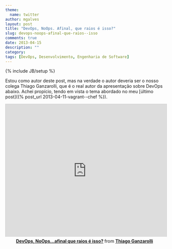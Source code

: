 ```yaml
---
theme:
  name: twitter
author: mgalves
layout: post
title: "DevOps, NoOps. Afinal, que raios é isso?"
slug: devops-noops-afinal-que-raios--isso
comments: true
date: 2013-04-15
description: ""
category: 
tags: [DevOps, Desenvolvimento, Engenharia de Software]
---
```

{% include JB/setup %}

Estou como autor deste post, mas na verdade o autor deveria ser o nosso colega Thiago Ganzarolli, que é o real autor da apresentação sobre DevOps abaixo. Achei propício, tendo em vista o tema abordado no meu [último post]({% post_url 2013-04-11-vagrant--chef %}).

<center>
<iframe src="http://www.slideshare.net/slideshow/embed_code/15141885?rel=0" width="512" height="421" frameborder="0" marginwidth="0" marginheight="0" scrolling="no" style="border:1px solid #CCC;border-width:1px 1px 0;margin-bottom:5px"> </iframe> <div style="margin-bottom:5px"> <strong> <a href="http://www.slideshare.net/tganzarolli/devops-noopsafinal-que-raios-isso" title="DevOps, NoOps...afinal que raios é isso?" target="_blank">DevOps, NoOps...afinal que raios é isso?</a> </strong> from <strong><a href="http://www.slideshare.net/tganzarolli" target="_blank">Thiago Ganzarolli</a></strong> </div>
</center>
